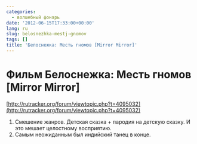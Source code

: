 ```yaml
---
categories:
  - волшебный фонарь
date: '2012-06-15T17:33:00+00:00'
lang: ru
slug: belosnezhka-mestj-gnomov
tags: []
title: 'Белоснежка: Месть гномов [Mirror Mirror]'
---
```



# Фильм Белоснежка: Месть гномов [Mirror Mirror] ##

[http://rutracker.org/forum/viewtopic.php?t=4095032](http://rutracker.org/forum/viewtopic.php?t=4095032)

1. Смешение жанров. Детская сказка + пародия на детскую сказку. И это мешает целостному восприятию.
2. Самым неожиданным был индийский танец в конце.